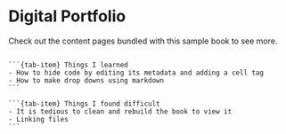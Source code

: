 # Digital Portfolio

Check out the content pages bundled with this sample book to see more.

```{tableofcontents}
```

````{tab-set}
```{tab-item} Things I learned
- How to hide code by editing its metadata and adding a cell tag
- How to make drop downs using markdown
```

```{tab-item} Things I found difficult
- It is tedious to clean and rebuild the book to view it
- Linking files
```
````
